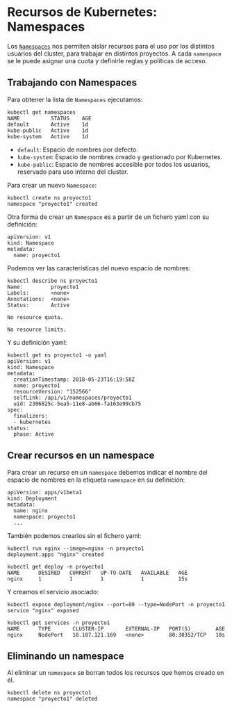 # Recursos de Kubernetes: Namespaces

Los [`Namespaces`](https://kubernetes.io/docs/concepts/overview/working-with-objects/namespaces/) nos permiten aislar recursos para el uso por los distintos usuarios del cluster, para trabajar en distintos proyectos. A cada `namespace` se le puede asignar una cuota y definirle reglas y políticas de acceso.

## Trabajando con Namespaces

Para obtener la lista de `Namespaces` ejecutamos:

    kubectl get namespaces
    NAME          STATUS    AGE
    default       Active    1d
    kube-public   Active    1d
    kube-system   Active    1d

* `default`: Espacio de nombres por defecto.
* `kube-system`: Espacio de nombres creado y gestionado por Kubernetes.
* `kube-public`: Espacio de nombres accesible por todos los usuarios, reservado para uso interno del cluster.

Para crear un nuevo `Namespace`:

    kubectl create ns proyecto1
    namespace "proyecto1" created

Otra forma de crear un `Namespace` es a partir de un fichero yaml con su definición:

    apiVersion: v1
    kind: Namespace
    metadata:
      name: proyecto1

Podemos ver las características del nuevo espacio de nombres:

    kubectl describe ns proyecto1
    Name:         proyecto1
    Labels:       <none>
    Annotations:  <none>
    Status:       Active

    No resource quota.

    No resource limits.

Y su definición yaml:

    kubectl get ns proyecto1 -o yaml
    apiVersion: v1
    kind: Namespace
    metadata:
      creationTimestamp: 2018-05-23T16:19:58Z
      name: proyecto1
      resourceVersion: "152566"
      selfLink: /api/v1/namespaces/proyecto1
      uid: 2306825c-5ea5-11e8-ab66-fa163e99cb75
    spec:
      finalizers:
      - kubernetes
    status:
      phase: Active

## Crear recursos en un namespace

Para crear un recurso en un `namespace` debemos indicar el nombre del espacio de nombres en la etiqueta `namespace` en su definición:

    apiVersion: apps/v1beta1
    kind: Deployment
    metadata:
      name: nginx
      namespace: proyecto1
      ...

También podemos crearlos sin el fichero yaml:

    kubectl run nginx --image=nginx -n proyecto1
    deployment.apps "nginx" created

    kubectl get deploy -n proyecto1
    NAME      DESIRED   CURRENT   UP-TO-DATE   AVAILABLE   AGE
    nginx     1         1         1            1           15s

Y creamos el servicio asociado:

    kubectl expose deployment/nginx --port=80 --type=NodePort -n proyecto1
    service "nginx" exposed
    
    kubectl get services -n proyecto1
    NAME      TYPE       CLUSTER-IP       EXTERNAL-IP   PORT(S)        AGE
    nginx     NodePort   10.107.121.169   <none>        80:30352/TCP   10s

## Eliminando un namespace

Al eliminar un `namespace` se borran todos los recursos que hemos creado en él. 

    kubectl delete ns proyecto1
    namespace "proyecto1" deleted
